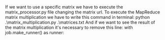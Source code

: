 If we want to use a specific matrix we have to execute the matrix_processor.py file changing the matrix url.
To execute the MapReduce matrix multiplication we have to write this command in terminal: python .\matrix_multiplication.py .\matrices.txt
And if we want to see the result of the matrix multiplication it's necessary to remove this line: with job.make_runner() as runner:
